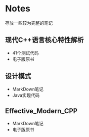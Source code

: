 # Notes

存放一些较为完整的笔记



## 现代C++语言核心特性解析

- 41个测试代码
- 电子版原书



## 设计模式

- MarkDown笔记
- Java实现代码



## Effective_Modern_CPP

- MarkDown笔记
- 电子版原书






